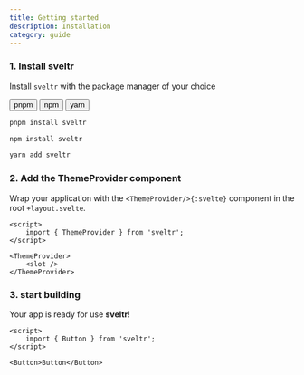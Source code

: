 ```yaml
---
title: Getting started
description: Installation
category: guide
---
```


<script>
    import { Badge, TabGroup, TabTrigger, TabPanel, Card, Flexbox, Button } from 'sveltr';

let selectedTab = 'npm'
</script>

### 1. Install sveltr

Install `sveltr` with the package manager of your choice

<TabGroup>
    <Flexbox gap="1" class="p-1 mb-3">
    <TabTrigger value="pnpm" let:isActive let:select>
        <Button variant={isActive ? 'soft' : 'clear'} size="2" on:click={select}>pnpm</Button>
    </TabTrigger>
    <TabTrigger value="npm" let:isActive let:select>
        <Button variant={isActive ? 'soft' : 'clear'} size="2" on:click={select}>npm</Button>
    </TabTrigger>
    <TabTrigger value="yarn" let:isActive let:select>
        <Button variant={isActive ? 'soft' : 'clear'} size="2" on:click={select}>yarn</Button>
    </TabTrigger>
    </Flexbox>

<TabPanel value="pnpm">

```bash
pnpm install sveltr
```

</TabPanel>
<TabPanel value="npm">

```bash
npm install sveltr
```

</TabPanel>
<TabPanel value="yarn">

```bash
yarn add sveltr
```

</TabPanel>
</TabGroup>

### 2. Add the ThemeProvider component

Wrap your application with the `<ThemeProvider/>{:svelte}` component in the root `+layout.svelte`.

```svelte title="+layout.svelte"
<script>
    import { ThemeProvider } from 'sveltr';
</script>

<ThemeProvider>
    <slot />
</ThemeProvider>
```

### 3. start building

Your app is ready for use **sveltr**!

```svelte
<script>
    import { Button } from 'sveltr';
</script>

<Button>Button</Button>
```

<style>
    figure {
        margin-bottom: var(--space-3);
    }
</style>
